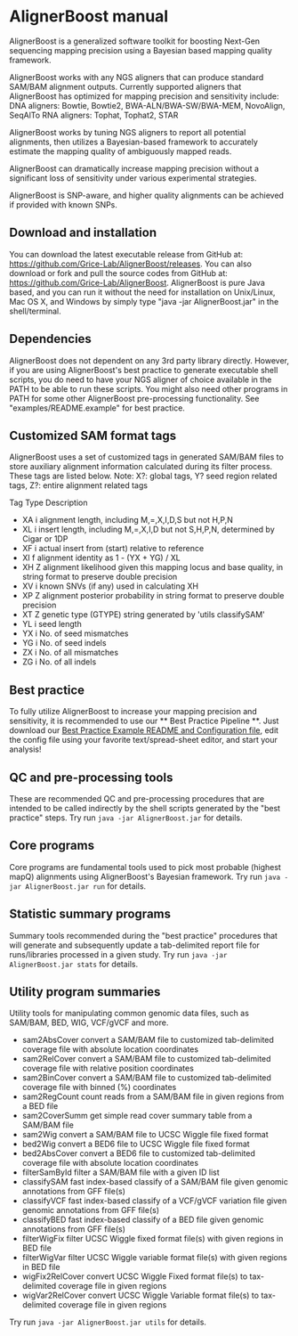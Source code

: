 AlignerBoost manual
===================

AlignerBoost is a generalized software toolkit for boosting Next-Gen sequencing
mapping precision using a Bayesian based mapping quality framework.

AlignerBoost works with any NGS aligners that can produce standard SAM/BAM alignment outputs.
Currently supported aligners that AlignerBoost has optimized for mapping precision and sensitivity include:
DNA aligners: Bowtie, Bowtie2, BWA-ALN/BWA-SW/BWA-MEM, NovoAlign, SeqAlTo
RNA aligners: Tophat, Tophat2, STAR 

AlignerBoost works by tuning NGS aligners to report all potential alignments,
then utilizes a Bayesian-based framework to accurately estimate the mapping quality
of ambiguously mapped reads.

AlignerBoost can dramatically increase mapping precision without a significant loss of
sensitivity under various experimental strategies.

AlignerBoost is SNP-aware, and higher quality alignments can be achieved if provided with known SNPs.

Download and installation
-------------------------
You can download the latest executable release from GitHub at: https://github.com/Grice-Lab/AlignerBoost/releases.
You can also download or fork and pull the source codes from GitHub at: https://github.com/Grice-Lab/AlignerBoost.
AlignerBoost is pure Java based, and you can run it without the need for installation on Unix/Linux, Mac OS X, and Windows by simply type "java -jar AlignerBoost.jar" in the shell/terminal.

Dependencies
------------
AlignerBoost does not dependent on any 3rd party library directly. However, if you are using AlignerBoost's
best practice to generate executable shell scripts, you do need to have your NGS aligner
of choice available in the PATH to be able to run these scripts. You might also need other programs in PATH
for some other AlignerBoost pre-processing functionality. See "examples/README.example" for best practice.

Customized SAM format tags
--------------------------
AlignerBoost uses a set of customized tags in generated SAM/BAM files to store auxiliary alignment information
calculated during its filter process. These tags are listed below.
Note: X?: global tags, Y? seed region related tags, Z?: entire alignment related tags

Tag  Type  Description
* XA   i     alignment length, including M,=,X,I,D,S but not H,P,N
* XL   i     insert length, including M,=,X,I,D but not S,H,P,N, determined by Cigar or 1DP
* XF   i     actual insert from (start) relative to reference
* XI   f     alignment identity as 1 - (YX + YG) / XL
* XH   Z     alignment likelihood given this mapping locus and base quality, in string format to preserve double precision
* XV   i     known SNVs (if any) used in calculating XH
* XP   Z     alignment posterior probability in string format to preserve double precision
* XT   Z     genetic type (GTYPE) string generated by 'utils classifySAM'
* YL   i     seed length
* YX   i     No. of seed mismatches
* YG   i     No. of seed indels
* ZX   i     No. of all mismatches
* ZG   i     No. of all indels

Best practice
-------------
To fully utilize AlignerBoost to increase your mapping precision and sensitivity, it is recommended to use our
** Best Practice Pipeline **. Just download our [Best Practice Example README and Configuration file](https://github.com/Grice-Lab/AlignerBoost/tree/master/AlignerBoost/examples/), edit the config file using your favorite
text/spread-sheet editor, and start your analysis!

QC and pre-processing tools
---------------------------
These are recommended QC and pre-processing procedures that are intended to be called indirectly
by the shell scripts generated by the "best practice" steps.
Try run `java -jar AlignerBoost.jar` for details.

Core programs
-------------
Core programs are fundamental tools used to pick most probable (highest mapQ) alignments using AlignerBoost's
Bayesian framework.
Try run `java -jar AlignerBoost.jar run` for details.

Statistic summary programs
--------------------------
Summary tools recommended during the "best practice" procedures that will generate and subsequently update a
tab-delimited report file for runs/libraries processed in a given study.
Try run `java -jar AlignerBoost.jar stats` for details.

Utility program summaries
-------------------------
Utility tools for manipulating common genomic data files, such as SAM/BAM, BED, WIG, VCF/gVCF and more.

* sam2AbsCover     convert a SAM/BAM file to customized tab-delimited coverage file with absolute location coordinates
* sam2RelCover     convert a SAM/BAM file to customized tab-delimited coverage file with relative position coordinates
* sam2BinCover     convert a SAM/BAM file to customized tab-delimited coverage file with binned (%) coordinates
* sam2RegCount     count reads from a SAM/BAM file in given regions from a BED file
* sam2CoverSumm    get simple read cover summary table from a SAM/BAM file
* sam2Wig          convert a SAM/BAM file to UCSC Wiggle file fixed format
* bed2Wig          convert a BED6 file to UCSC Wiggle file fixed format
* bed2AbsCover     convert a BED6 file to customized tab-delimited coverage file with absolute location coordinates 
* filterSamById    filter a SAM/BAM file with a given ID list
* classifySAM      fast index-based classify of a SAM/BAM file given genomic annotations from GFF file(s)
* classifyVCF      fast index-based classify of a VCF/gVCF variation file given genomic annotations from GFF file(s)
* classifyBED      fast index-based classify of a BED file given genomic annotations from GFF file(s)
* filterWigFix     filter UCSC Wiggle fixed format file(s) with given regions in BED file
* filterWigVar     filter UCSC Wiggle variable format file(s) with given regions in BED file
* wigFix2RelCover  convert UCSC Wiggle Fixed format file(s) to tax-delimited coverage file in given regions
* wigVar2RelCover  convert UCSC Wiggle Variable format file(s) to tax-delimited coverage file in given regions

Try run `java -jar AlignerBoost.jar utils` for details.

